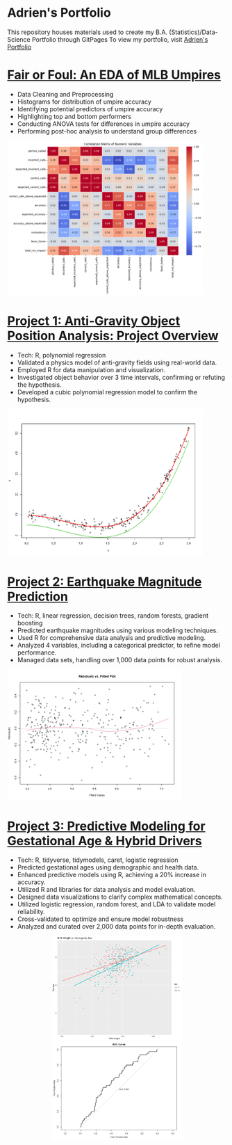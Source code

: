 # Adrien's Portfolio

This repository houses materials used to create my B.A. (Statistics)/Data-Science Portfolio through GitPages
To view my portfolio, visit [Adrien's Portfolio](https://adrienleon.github.io/)

# [Fair or Foul: An EDA of MLB Umpires](https://www.kaggle.com/code/adrienleon/fair-or-foul-an-eda-of-mlb-umpires)
* Data Cleaning and Preprocessing
* Histograms for distribution of umpire accuracy
* Identifying potential predictors of umpire accuracy
* Highlighting top and bottom performers
* Conducting ANOVA tests for differences in umpire accuracy
* Performing post-hoc analysis to understand group differences
<img src="https://raw.githubusercontent.com/adrienleon/adrienleon.github.io/main/images/__results___21_1.png" width="450">

# [Project 1: Anti-Gravity Object Position Analysis: Project Overview](https://github.com/adrienleon/Anti-Gravity-Object-Position)
* Tech: R, polynomial regression
* Validated a physics model of anti-gravity fields using real-world data.
* Employed R for data manipulation and visualization.
* Investigated object behavior over 3 time intervals, confirming or refuting the hypothesis.
* Developed a cubic polynomial regression model to confirm the hypothesis.
<img src="https://raw.githubusercontent.com/adrienleon/adrienleon.github.io/main/images/polynomial_fit_plot.png" width="450">

# [Project 2: Earthquake Magnitude Prediction](https://github.com/adrienleon/Earthquake-Magnitude)
* Tech: R, linear regression, decision trees, random forests, gradient boosting
* Predicted earthquake magnitudes using various modeling techniques.
* Used R for comprehensive data analysis and predictive modeling.
* Analyzed 4 variables, including a categorical predictor, to refine model performance.
* Managed data sets, handling over 1,000 data points for robust analysis.
<img src="https://raw.githubusercontent.com/adrienleon/adrienleon.github.io/main/images/residual_vs_fit_plot.png" width="400">

# [Project 3: Predictive Modeling for Gestational Age & Hybrid Drivers](https://github.com/adrienleon/Predictive-Modeling-for-Gestational-Age-Hybrid-Drivers)
* Tech: R, tidyverse, tidymodels, caret, logistic regression
* Predicted gestational ages using demographic and health data.
* Enhanced predictive models using R, achieving a 20% increase in accuracy.
* Utilized R and libraries for data analysis and model evaluation.
* Designed data visualizations to clarify complex mathematical concepts.
* Utilized logistic regression, random forest, and LDA to validate model reliability.
* Cross-validated to optimize and ensure model robustness
* Analyzed and curated over 2,000 data points for in-depth evaluation.
<p align="center">
  <img src="https://raw.githubusercontent.com/adrienleon/adrienleon.github.io/main/images/birth_weight_vs_gestage_by_sex.png" width="300">
  <img src="https://raw.githubusercontent.com/adrienleon/adrienleon.github.io/main/images/ROC_Curve.png" width="300">
</p>
